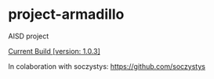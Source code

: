 # project-armadillo
AISD project

[Current Build \[version: 1.0.3\]](https://github.com/Reveso/project-armadillo/raw/master/build/libs/armadillo.jar)

In colaboration with soczystys: https://github.com/soczystys
